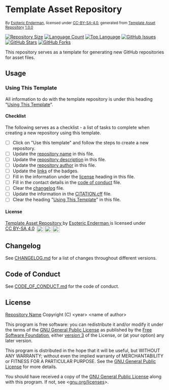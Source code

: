 # Template Asset Repository

<sup>By [Esoteric Enderman](https://enderman.dev), licensed under [CC-BY-SA-4.0](./LICENSE), generated from [Template Asset Repository](https://github.com/EsotericTemplates/template-asset-repository) [1.0.0](https://github.com/EsotericTemplates/template-asset-repository/tree/1.0.0)</sup>

[![Repository Size](https://img.shields.io/github/repo-size/EsotericTemplates/template-asset-repository)](https://github.com/EsotericTemplates/template-asset-repository) [![Language Count](https://img.shields.io/github/languages/count/EsotericTemplates/template-asset-repository)](https://github.com/EsotericTemplates/template-asset-repository) [![Top Language](https://img.shields.io/github/languages/top/EsotericTemplates/template-asset-repository?label=top%20language)](https://github.com/EsotericTemplates/template-asset-repository) [![GitHub Issues](https://img.shields.io/github/issues/EsotericTemplates/template-asset-repository)](https://github.com/EsotericTemplates/template-asset-repository/issues) [![GitHub Stars](https://img.shields.io/github/stars/EsotericTemplates/template-asset-repository)](https://github.com/EsotericTemplates/template-asset-repository/stargazers) [![GitHub Forks](https://img.shields.io/github/forks/EsotericTemplates/template-asset-repository)](https://github.com/EsotericTemplates/template-asset-repository/forks)

This repository serves as a template for generating new GitHub repositories for asset files.

## Usage

### Using This Template

All information to do with the template repository is under this heading "[Using This Template](#using-this-template)".

#### Checklist

The following serves as a checklist - a list of tasks to complete when creating a new repository using this template.

- [ ] Click on "Use this template" and follow the steps to create a new repository.
- [ ] Update the [repository name](#template-repository) in this file.
- [ ] Update the [repository description](#template-repository) in this file.
- [ ] Update the [repository author](#template-repository) in this file.
- [ ] Update the [links](#template-repository) of the badges.
- [ ] Fill in the information under the [license](#license) heading in this file.
- [ ] Fill in the contact details in the [code of conduct](./CODE_OF_CONDUCT.md) file.
- [ ] Clear the [changelog](./CHANGELOG.md) file.
- [ ] Update the information in the [CITATION.cff](./CITATION.cff) file.
- [ ] Clear the heading "[Using This Template](#using-this-template)" in this file.

#### License

<p xmlns:cc="http://creativecommons.org/ns#" xmlns:dct="http://purl.org/dc/terms/">
  <a property="dct:title" rel="cc:attributionURL" href="https://github.com/EsotericTemplates/template-asset-repository">
    Template Asset Repository
  </a> 
  by 
  <a rel="cc:attributionURL dct:creator" property="cc:attributionName" href="https://enderman.dev">
    Esoteric Enderman
  </a> 
  is licensed under 
  <a href="https://creativecommons.org/licenses/by-sa/4.0/?ref=chooser-v1" target="_blank" rel="license noopener noreferrer" style="display:inline-block;">
    CC BY-SA 4.0
  </a>
  <img style="height:22px!important; margin-left:3px; vertical-align:middle;" src="https://mirrors.creativecommons.org/presskit/icons/cc.svg?ref=chooser-v1" alt=""><img style="height:22px!important; margin-left:3px; vertical-align:middle;" src="https://mirrors.creativecommons.org/presskit/icons/by.svg?ref=chooser-v1" alt=""><img style="height:22px!important; margin-left:3px; vertical-align:middle;" src="https://mirrors.creativecommons.org/presskit/icons/sa.svg?ref=chooser-v1" alt="">
</p>

## Changelog

See [CHANGELOG.md](./CHANGELOG.md) for a list of changes throughout different versions.

## Code of Conduct

See [CODE_OF_CONDUCT.md](./CODE_OF_CONDUCT.md) for the code of conduct.

## License

[Repository Name](https://github.com/repository-owner-name/repository-name) Copyright (C) \<year> \<name of author>

This program is free software: you can redistribute it and/or modify it under the terms of the [GNU General Public License](./LICENSE) as published by the [Free Software Foundation](https://www.fsf.org/), either [version 3](./LICENSE) of the License, or (at your option) any later version.

This program is distributed in the hope that it will be useful, but WITHOUT ANY WARRANTY; without even the implied warranty of MERCHANTABILITY or FITNESS FOR A PARTICULAR PURPOSE. See the [GNU General Public License](./LICENSE) for more details.

You should have received a copy of the [GNU General Public License](./LICENSE) along with this program. If not, see <[gnu.org/licenses](https://www.gnu.org/licenses/)>.

